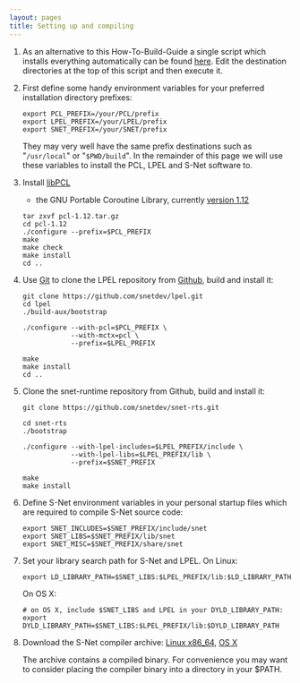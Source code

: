 ```yaml
---
layout: pages
title: Setting up and compiling
---
```


1. As an alternative to this How-To-Build-Guide a
   single script which installs everything automatically
   can be found [here](install-snet). Edit the destination
   directories at the top of this script and then execute it.


2. First define some handy environment variables for your
   preferred installation directory prefixes:

    `export PCL_PREFIX=/your/PCL/prefix`  
    `export LPEL_PREFIX=/your/LPEL/prefix`  
    `export SNET_PREFIX=/your/SNET/prefix`  

   They may very well have the same prefix destinations
   such as "`/usr/local`" or "`$PWD/build`".
   In the remainder of this page we will
   use these variables to install the PCL, LPEL and S-Net software to.


3. Install
   [libPCL](http://www.xmailserver.org/libpcl.html)
   - the GNU Portable Coroutine Library, currently
   [version 1.12](http://www.xmailserver.org/pcl-1.12.tar.gz)

    `tar zxvf pcl-1.12.tar.gz`  
    `cd pcl-1.12`  
    `./configure --prefix=$PCL_PREFIX`  
    `make`  
    `make check`  
    `make install`  
    `cd ..`  


4. Use [Git](http://git-scm.com) to clone
   the LPEL repository from [Github](https://github.com),
   build and install it:

    `git clone https://github.com/snetdev/lpel.git`  
    `cd lpel`  
    `./build-aux/bootstrap`  

    `./configure --with-pcl=$PCL_PREFIX \`  
    `            --with-mctx=pcl \`  
    `            --prefix=$LPEL_PREFIX`    

    `make`  
    `make install`  
    `cd ..`


5. Clone the snet-runtime repository from Github, build and install it:

    `git clone https://github.com/snetdev/snet-rts.git`  

    `cd snet-rts`  
    `./bootstrap`  

     `./configure --with-lpel-includes=$LPEL_PREFIX/include \`  
     `            --with-lpel-libs=$LPEL_PREFIX/lib \`  
     `            --prefix=$SNET_PREFIX`  

     `make`  
     `make install`  


6. Define S-Net environment variables in your personal startup files
   which are required to compile S-Net source code:

     `export SNET_INCLUDES=$SNET_PREFIX/include/snet`  
     `export SNET_LIBS=$SNET_PREFIX/lib/snet`  
     `export SNET_MISC=$SNET_PREFIX/share/snet`



7. Set your library search path for S-Net and LPEL.  On Linux:

     `export LD_LIBRARY_PATH=$SNET_LIBS:$LPEL_PREFIX/lib:$LD_LIBRARY_PATH`  

     On OS X:

     `# on OS X, include $SNET_LIBS and LPEL in your DYLD_LIBRARY_PATH:`  
     `export DYLD_LIBRARY_PATH=$SNET_LIBS:$LPEL_PREFIX/lib:$DYLD_LIBRARY_PATH`  


8. Download the S-Net compiler archive: 
    [Linux x86_64](https://github.com/snetdev/releases/blob/master/2013/snetc-20130425.x86_64.bz2?raw=true),
    [OS X](https://github.com/snetdev/releases/blob/master/2013/merijn/snetc-20130206.osx?raw=true)

    The archive contains a compiled binary. For convenience you may want to consider placing the compiler binary into a directory in your $PATH.



